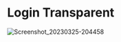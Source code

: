 # Login Transparent
![Screenshot_20230325-204458](https://user-images.githubusercontent.com/101454769/227720999-7c1e0bc6-02dc-46cb-8292-46f6cb67b93a.png)

